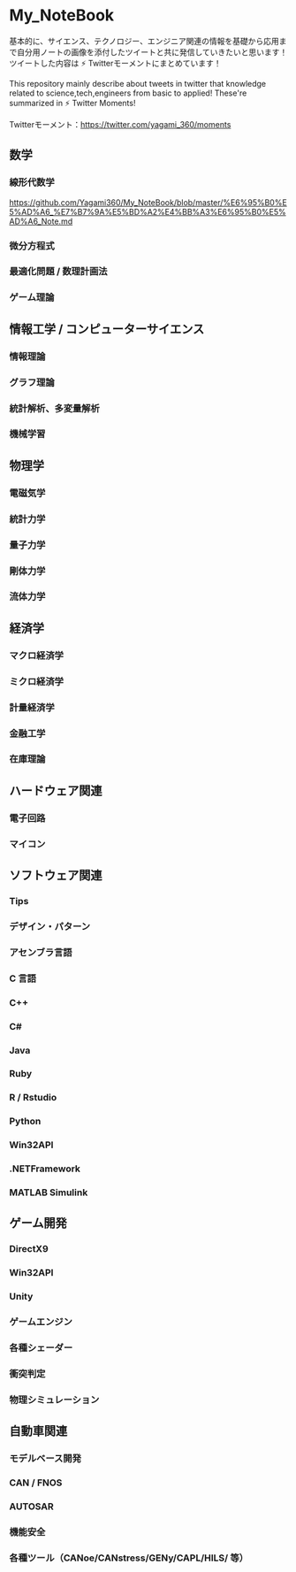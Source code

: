 # My_NoteBook

基本的に、サイエンス、テクノロジー、エンジニア関連の情報を基礎から応用まで自分用ノートの画像を添付したツイートと共に発信していきたいと思います！
ツイートした内容は ⚡️ Twitterモーメントにまとめています！

This repository mainly describe about tweets in twitter that knowledge related to science,tech,engineers from basic to applied!
These're summarized in ⚡️ Twitter Moments!

Twitterモーメント：https://twitter.com/yagami_360/moments


## 数学

### 線形代数学

https://github.com/Yagami360/My_NoteBook/blob/master/%E6%95%B0%E5%AD%A6_%E7%B7%9A%E5%BD%A2%E4%BB%A3%E6%95%B0%E5%AD%A6_Note.md

### 微分方程式


### 最適化問題 / 数理計画法

### ゲーム理論


## 情報工学 / コンピューターサイエンス

### 情報理論

### グラフ理論

### 統計解析、多変量解析

### 機械学習


## 物理学

### 電磁気学

### 統計力学

### 量子力学

### 剛体力学

### 流体力学

## 経済学

### マクロ経済学

### ミクロ経済学

### 計量経済学

### 金融工学

### 在庫理論


## ハードウェア関連

### 電子回路

### マイコン


## ソフトウェア関連

### Tips

### デザイン・パターン

### アセンブラ言語

### C 言語

### C++

### C#

### Java

### Ruby

### R / Rstudio

### Python

### Win32API

### .NETFramework

### MATLAB Simulink


## ゲーム開発

### DirectX9

### Win32API

### Unity

### ゲームエンジン

### 各種シェーダー

### 衝突判定

### 物理シミュレーション


## 自動車関連

### モデルベース開発

### CAN / FNOS

### AUTOSAR

### 機能安全

### 各種ツール（CANoe/CANstress/GENy/CAPL/HILS/ 等）
